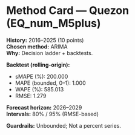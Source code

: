 # Method Card — Quezon (EQ_num_M5plus)

**History:** 2016–2025 (10 points)  
**Chosen method:** ARIMA  
**Why:** Decision ladder + backtests.

**Backtest (rolling-origin):**
- sMAPE (%): 200.000
- MAPE (bounded, 0–1): 1.000
- WAPE (%): 585.013
- RMSE: 1.279

**Forecast horizon:** 2026–2029  
**Intervals:** 80% / 95% (RMSE-based)

**Guardrails:** Unbounded; Not a percent series.
